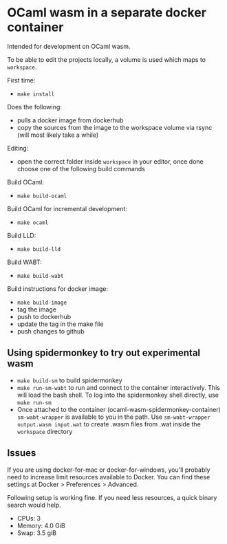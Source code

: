 OCaml wasm in a separate docker container
===
Intended for development on OCaml wasm. 

To be able to edit the projects locally, a volume is used which maps 
to `workspace`. 

First time:
- `make install` 

Does the following:
- pulls a docker image from dockerhub
- copy the sources from the image to the workspace volume via rsync (will most likely take a while)

Editing:
- open the correct folder inside `workspace` in your editor, once done choose one of the following build commands

Build OCaml:
- `make build-ocaml`

Build OCaml for incremental development:
- `make ocaml`

Build LLD:
- `make build-lld`

Build WABT:
- `make build-wabt`

Build instructions for docker image:
- `make build-image`
- tag the image
- push to dockerhub
- update the tag in the make file
- push changes to github

## Using spidermonkey to try out experimental wasm

- `make build-sm` to build spidermonkey
- `make run-sm-wabt` to run and connect to the container interactively. This will load the bash shell. To log into the spidermonkey shell directly, use `make run-sm`
- Once attached to the container (ocaml-wasm-spidermonkey-container) `sm-wabt-wrapper` is available to you in the path. Use `sm-wabt-wrapper output.wasm input.wat` to create .wasm files from .wat inside the `workspace` directory

## Issues

If you are using docker-for-mac or docker-for-windows, you'll probably need to increase limit resources available to Docker. 
You can find these settings at Docker > Preferences > Advanced.

Following setup is working fine. If you need less resources, a quick binary search would help.

- CPUs: 3
- Memory: 4.0 GiB
- Swap: 3.5 giB

